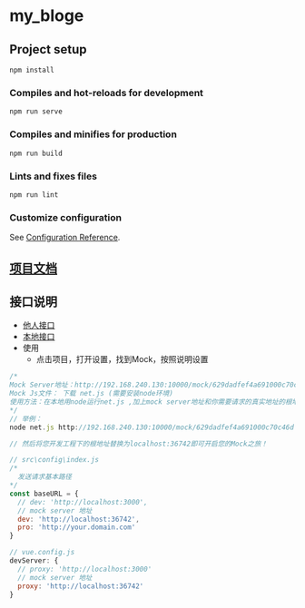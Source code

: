 # my_bloge

## Project setup
```
npm install
```

### Compiles and hot-reloads for development
```
npm run serve
```

### Compiles and minifies for production
```
npm run build
```

### Lints and fixes files
```
npm run lint
```

### Customize configuration
See [Configuration Reference](https://cli.vuejs.org/config/).

## [项目文档](https://doc.toimc.com/web/#/2/42)

## 接口说明
- [他人接口](http://www.toimc.com:10040/html/web/controller/public/public.html#5d0666bebaa920000bb519b1)
- [本地接口](http://192.168.240.130:10000/mock/629dadfef4a691000c70c46d)
- 使用
  - 点击项目，打开设置，找到Mock，按照说明设置
```js
/*
Mock Server地址：http://192.168.240.130:10000/mock/629dadfef4a691000c70c46d
Mock Js文件： 下载 net.js (需要安装node环境)
使用方法：在本地用node运行net.js ,加上mock server地址和你需要请求的真实地址的根地址，当您的接口文档的状态为开发完成的时候，net.js不会去请求mock server地址而去请求真实地址
*/
// 举例：
node net.js http://192.168.240.130:10000/mock/629dadfef4a691000c70c46d http://localhost:3000

// 然后将您开发工程下的根地址替换为localhost:36742即可开启您的Mock之旅！

// src\config\index.js
/*
  发送请求基本路径
*/
const baseURL = {
  // dev: 'http://localhost:3000',
  // mock server 地址
  dev: 'http://localhost:36742',
  pro: 'http://your.domain.com'
}

// vue.config.js
devServer: {
  // proxy: 'http://localhost:3000'
  // mock server 地址
  proxy: 'http://localhost:36742'
}
```
